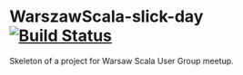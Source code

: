 # WarszawScala-slick-day [![Build Status](https://travis-ci.org/almendar/WarszawScala-slick-day.svg?branch=master)](https://travis-ci.org/almendar/WarszawScala-slick-day)
Skeleton of a project for Warsaw Scala User Group meetup.
